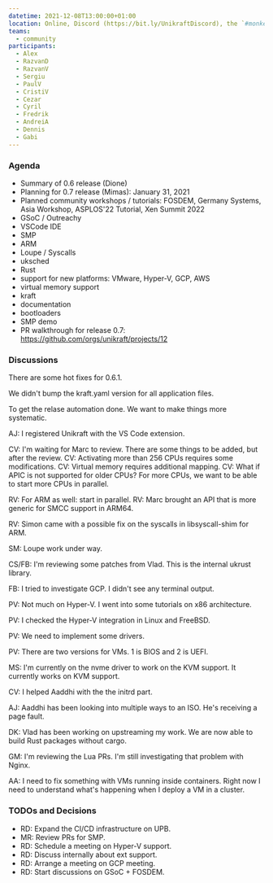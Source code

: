 ```yaml
---
datetime: 2021-12-08T13:00:00+01:00
location: Online, Discord (https://bit.ly/UnikraftDiscord), the `#monkey-business` voice channel
teams:
  - community
participants:
  - Alex
  - RazvanD
  - RazvanV
  - Sergiu
  - PaulV
  - CristiV
  - Cezar
  - Cyril
  - Fredrik
  - AndreiA
  - Dennis
  - Gabi
---
```


### Agenda

* Summary of 0.6 release (Dione)
* Planning for 0.7 release (Mimas): January 31, 2021
* Planned community workshops / tutorials: FOSDEM, Germany Systems, Asia Workshop, ASPLOS'22 Tutorial, Xen Summit 2022
* GSoC / Outreachy
* VSCode IDE
* SMP
* ARM
* Loupe / Syscalls
* uksched
* Rust
* support for new platforms: VMware, Hyper-V, GCP, AWS
* virtual memory support
* kraft
* documentation
* bootloaders
* SMP demo
* PR walkthrough for release 0.7: https://github.com/orgs/unikraft/projects/12

### Discussions

There are some hot fixes for 0.6.1.

We didn't bump the kraft.yaml version for all application files.

To get the relase automation done. We want to make things more systematic.

AJ: I registered Unikraft with the VS Code extension.

CV: I'm waiting for Marc to review. There are some things to be added, but after the review.
CV: Activating more than 256 CPUs requires some modifications.
CV: Virtual memory requires additional mapping.
CV: What if APIC is not supported for older CPUs?
For more CPUs, we want to be able to start more CPUs in parallel.

RV: For ARM as well: start in parallel.
RV: Marc brought an API that is more generic for SMCC support in ARM64.

RV: Simon came with a possible fix on the syscalls in libsyscall-shim for ARM.

SM: Loupe work under way.

CS/FB: I'm reviewing some patches from Vlad. This is the internal ukrust library.

FB: I tried to investigate GCP. I didn't see any terminal output.

PV: Not much on Hyper-V. I went into some tutorials on x86 architecture.

PV: I checked the Hyper-V integration in Linux and FreeBSD.

PV: We need to implement some drivers.

PV: There are two versions for VMs. 1 is BIOS and 2 is UEFI.

MS: I'm currently on the nvme driver to work on the KVM support. It currently works on KVM support.

CV: I helped Aaddhi with the the initrd part.

AJ: Aaddhi has been looking into multiple ways to an ISO. He's receiving a page fault.

DK: Vlad has been working on upstreaming my work. We are now able to build Rust packages without cargo.

GM: I'm reviewing the Lua PRs. I'm still investigating that problem with Nginx.

AA: I need to fix something with VMs running inside containers. Right now I need to understand what's happening when I deploy a VM in a cluster.

### TODOs and Decisions

* RD: Expand the CI/CD infrastructure on UPB.
* MR: Review PRs for SMP.
* RD: Schedule a meeting on Hyper-V support.
* RD: Discuss internally about ext support.
* RD: Arrange a meeting on GCP meeting.
* RD: Start discussions on GSoC + FOSDEM.
